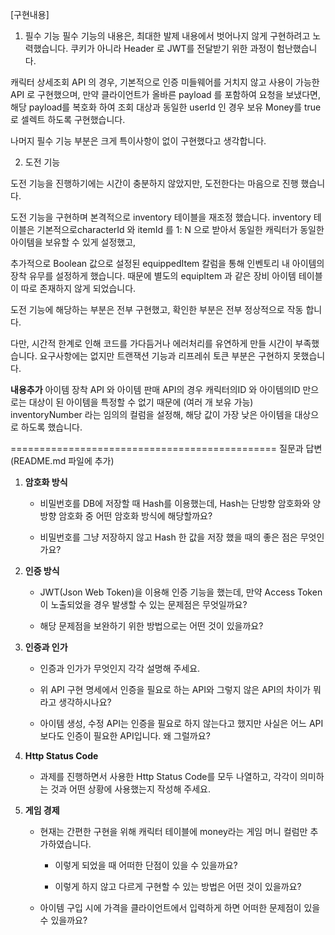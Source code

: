 [구현내용]

1. 필수 기능
   필수 기능의 내용은, 최대한 발제 내용에서 벗어나지 않게 구현하려고 노력했습니다.
   쿠키가 아니라 Header 로 JWT를 전달받기 위한 과정이 험난했습니다.

캐릭터 상세조회 API 의 경우,
기본적으로 인증 미들웨어를 거치지 않고 사용이 가능한 API 로 구현했으며,
만약 클라이언트가 올바른 payload 를 포함하여 요청을 보냈다면,
해당 payload를 복호화 하여 조회 대상과 동일한 userId 인 경우 보유 Money를 true로 셀렉트 하도록 구현했습니다.

나머지 필수 기능 부분은 크게 특이사항이 없이 구현했다고 생각합니다.

2. 도전 기능

도전 기능을 진행하기에는 시간이 충분하지 않았지만,
도전한다는 마음으로 진행 했습니다.

도전 기능을 구현하며 본격적으로 inventory 테이블을 재조정 했습니다.
inventory 테이블은 기본적으로characterId 와 itemId 를
1: N 으로 받아서 동일한 캐릭터가 동일한 아이템을 보유할 수 있게 설정했고,

추가적으로
Boolean 값으로 설정된 equippedItem 칼럼을 통해 인벤토리 내 아이템의 장착 유무를 설정하게 했습니다.
때문에 별도의 equipItem 과 같은 장비 아이템 테이블이 따로 존재하지 않게 되었습니다.

도전 기능에 해당하는 부분은 전부 구현했고, 확인한 부분은 전부 정상적으로 작동 합니다.

다만, 시간적 한계로 인해 코드를 가다듬거나 에러처리를 유연하게 만들 시간이 부족했습니다.
요구사항에는 없지만 트랜잭션 기능과 리프레쉬 토큰 부분은 구현하지 못했습니다.

**내용추가**
아이템 장착 API 와 아이템 판매 API의 경우
캐릭터의ID 와 아이템의ID 만으로는 대상이 된 아이템을 특정할 수 없기 때문에 (여러 개 보유 가능)
inventoryNumber 라는 임의의 컬럼을 설정해, 해당 값이 가장 낮은 아이템을 대상으로 하도록 했습니다.

==============================================
질문과 답변 (README.md 파일에 추가)

1. **암호화 방식**

    - 비밀번호를 DB에 저장할 때 Hash를 이용했는데, Hash는 단방향 암호화와 양방향 암호화 중 어떤 암호화 방식에 해당할까요?

    - 비밀번호를 그냥 저장하지 않고 Hash 한 값을 저장 했을 때의 좋은 점은 무엇인가요?

2. **인증 방식**

    - JWT(Json Web Token)을 이용해 인증 기능을 했는데, 만약 Access Token이 노출되었을 경우 발생할 수 있는 문제점은 무엇일까요?

    - 해당 문제점을 보완하기 위한 방법으로는 어떤 것이 있을까요?

3. **인증과 인가**

    - 인증과 인가가 무엇인지 각각 설명해 주세요.

    - 위 API 구현 명세에서 인증을 필요로 하는 API와 그렇지 않은 API의 차이가 뭐라고 생각하시나요?

    - 아이템 생성, 수정 API는 인증을 필요로 하지 않는다고 했지만 사실은 어느 API보다도 인증이 필요한 API입니다. 왜 그럴까요?

4. **Http Status Code**

    - 과제를 진행하면서 사용한 Http Status Code를 모두 나열하고, 각각이 의미하는 것과 어떤 상황에 사용했는지 작성해 주세요.

5. **게임 경제**

    - 현재는 간편한 구현을 위해 캐릭터 테이블에 money라는 게임 머니 컬럼만 추가하였습니다.

        - 이렇게 되었을 때 어떠한 단점이 있을 수 있을까요?

        - 이렇게 하지 않고 다르게 구현할 수 있는 방법은 어떤 것이 있을까요?

    - 아이템 구입 시에 가격을 클라이언트에서 입력하게 하면 어떠한 문제점이 있을 수 있을까요?
